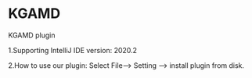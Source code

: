 # KGAMD
KGAMD plugin

1.Supporting IntelliJ IDE version: 2020.2

2.How to use our plugin: Select File--> Setting --> install plugin from disk.
